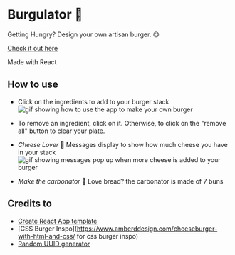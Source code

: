 # Burgulator :hamburger:

Getting Hungry? Design your own artisan burger. :yum:

[Check it out here](https://react-burgulator.herokuapp.com/)

Made with React

## How to use

-   Click on the ingredients to add to your burger stack
    ![gif showing how to use the app to make your own burger](/public/markdown/make-your-own-burger.gif)

-   To remove an ingredient, click on it. Otherwise, to click on the "remove all" button to clear your plate.

-   _Cheese Lover_ :cheese: Messages display to show how much cheese you have in your stack
    ![gif showing messages pop up when more cheese is added to your burger](/public/markdown/cheese-lover.gif)

-   _Make the carbonator_ :bread: Love bread? the carbonator is made of 7 buns

## Credits to

-   [Create React App template](https://github.com/facebook/create-react-app)
-   [CSS Burger Inspo](https://www.amberddesign.com/cheeseburger-with-html-and-css/ for css burger inspo)
-   [Random UUID generator](https://github.com/uuidjs/uuid)
